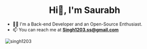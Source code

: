 <h1 align="center">Hi👋, I'm Saurabh </h1>

- 👨‍💻 I'm a Back-end Developer and an Open-Source Enthusiast.
- 📫 You can reach me at **Singh1203.ss@gmail.com**

<p align="left"> <img src="https://komarev.com/ghpvc/?username=singh1203&label=Profile+views&style=for-the-badge&color=orange" alt="singh1203" </p>